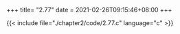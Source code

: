 +++
title= "2.77"
date = 2021-02-26T09:15:46+08:00
+++

{{< include file="./chapter2/code/2.77.c" language="c" >}}

